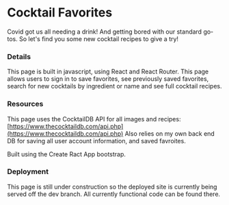 # Cocktail Favorites 

Covid got us all needing a drink! And getting bored with our standard go-tos. So let's find you some new cocktail recipes to give a try! 

### Details 

This page is built in javascript, using React and React Router. This page allows users to sign in to save favorites, see previously saved favorites, search for new cocktails by ingredient or name and see full cocktail recipes. 

### Resources

This page uses the CocktailDB API for all images and recipes: [https://www.thecocktaildb.com/api.php](https://www.thecocktaildb.com/api.php)
Also relies on my own back end DB for saving all user account information, and saved favroites. 

Built using the Create Ract App bootstrap. 

### Deployment

This page is still under construction so the deployed site is currently being served off the dev branch. All currently functional code can be found there. 
